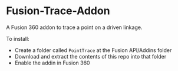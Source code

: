 # Fusion-Trace-Addon

A Fusion 360 addon to trace a point on a driven linkage. 

To install:
 - Create a folder called `PointTrace` at the Fusion API/Addins folder
 - Download and extract the contents of this repo into that folder
 - Enable the addin in Fusion 360
